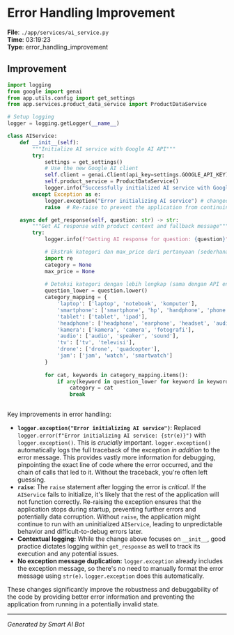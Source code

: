 # Error Handling Improvement

**File**: `./app/services/ai_service.py`  
**Time**: 03:19:23  
**Type**: error_handling_improvement

## Improvement

```python
import logging
from google import genai
from app.utils.config import get_settings
from app.services.product_data_service import ProductDataService

# Setup logging
logger = logging.getLogger(__name__)

class AIService:
    def __init__(self):
        """Initialize AI service with Google AI API"""
        try:
            settings = get_settings()
            # Use the new Google AI client
            self.client = genai.Client(api_key=settings.GOOGLE_API_KEY)
            self.product_service = ProductDataService()
            logger.info("Successfully initialized AI service with Google AI client")
        except Exception as e:
            logger.exception("Error initializing AI service") # changed to exception to log traceback
            raise  # Re-raise to prevent the application from continuing in an invalid state.  Important!

    async def get_response(self, question: str) -> str:
        """Get AI response with product context and fallback message"""
        try:
            logger.info(f"Getting AI response for question: {question}")

            # Ekstrak kategori dan max_price dari pertanyaan (sederhana)
            import re
            category = None
            max_price = None
            
            # Deteksi kategori dengan lebih lengkap (sama dengan API endpoint)
            question_lower = question.lower()
            category_mapping = {
                'laptop': ['laptop', 'notebook', 'komputer'],
                'smartphone': ['smartphone', 'hp', 'handphone', 'phone', 'telepon', 'ponsel'],
                'tablet': ['tablet', 'ipad'],
                'headphone': ['headphone', 'earphone', 'headset', 'audio'],
                'kamera': ['kamera', 'camera', 'fotografi'],
                'audio': ['audio', 'speaker', 'sound'],
                'tv': ['tv', 'televisi'],
                'drone': ['drone', 'quadcopter'],
                'jam': ['jam', 'watch', 'smartwatch']
            }
            
            for cat, keywords in category_mapping.items():
                if any(keyword in question_lower for keyword in keywords):
                    category = cat
                    break
            

```

Key improvements in error handling:

* **`logger.exception("Error initializing AI service")`**:  Replaced `logger.error(f"Error initializing AI service: {str(e)}")` with `logger.exception()`.  This is *crucially* important.  `logger.exception()` automatically logs the full traceback of the exception *in addition* to the error message.  This provides vastly more information for debugging, pinpointing the exact line of code where the error occurred, and the chain of calls that led to it.  Without the traceback, you're often left guessing.
* **`raise`**: The `raise` statement after logging the error is *critical*.  If the `AIService` fails to initialize, it's likely that the rest of the application will not function correctly.  Re-raising the exception ensures that the application stops during startup, preventing further errors and potentially data corruption.  Without `raise`, the application might continue to run with an uninitialized `AIService`, leading to unpredictable behavior and difficult-to-debug errors later.
* **Contextual logging:** While the change above focuses on `__init__`, good practice dictates logging within `get_response` as well to track its execution and any potential issues.
* **No exception message duplication:** `logger.exception` already includes the exception message, so there's no need to manually format the error message using `str(e)`. `logger.exception` does this automatically.

These changes significantly improve the robustness and debuggability of the code by providing better error information and preventing the application from running in a potentially invalid state.

---
*Generated by Smart AI Bot*
